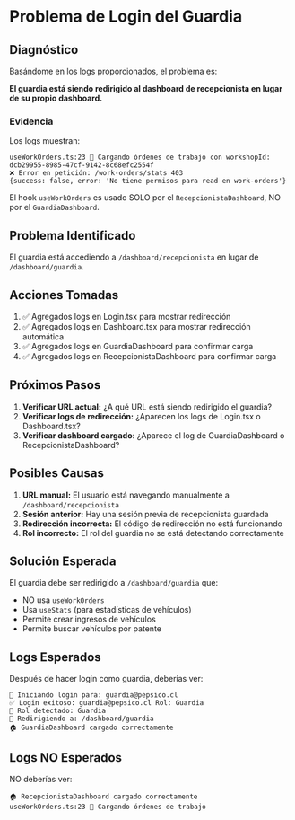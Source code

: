 # Problema de Login del Guardia

## Diagnóstico

Basándome en los logs proporcionados, el problema es:

**El guardia está siendo redirigido al dashboard de recepcionista en lugar de su propio dashboard.**

### Evidencia

Los logs muestran:
```
useWorkOrders.ts:23 🔄 Cargando órdenes de trabajo con workshopId: dcb29955-8985-47cf-9142-8c68efc2554f
❌ Error en petición: /work-orders/stats 403 
{success: false, error: 'No tiene permisos para read en work-orders'}
```

El hook `useWorkOrders` es usado SOLO por el `RecepcionistaDashboard`, NO por el `GuardiaDashboard`.

## Problema Identificado

El guardia está accediendo a `/dashboard/recepcionista` en lugar de `/dashboard/guardia`.

## Acciones Tomadas

1. ✅ Agregados logs en Login.tsx para mostrar redirección
2. ✅ Agregados logs en Dashboard.tsx para mostrar redirección automática
3. ✅ Agregados logs en GuardiaDashboard para confirmar carga
4. ✅ Agregados logs en RecepcionistaDashboard para confirmar carga

## Próximos Pasos

1. **Verificar URL actual:** ¿A qué URL está siendo redirigido el guardia?
2. **Verificar logs de redirección:** ¿Aparecen los logs de Login.tsx o Dashboard.tsx?
3. **Verificar dashboard cargado:** ¿Aparece el log de GuardiaDashboard o RecepcionistaDashboard?

## Posibles Causas

1. **URL manual:** El usuario está navegando manualmente a `/dashboard/recepcionista`
2. **Sesión anterior:** Hay una sesión previa de recepcionista guardada
3. **Redirección incorrecta:** El código de redirección no está funcionando
4. **Rol incorrecto:** El rol del guardia no se está detectando correctamente

## Solución Esperada

El guardia debe ser redirigido a `/dashboard/guardia` que:
- NO usa `useWorkOrders`
- Usa `useStats` (para estadísticas de vehículos)
- Permite crear ingresos de vehículos
- Permite buscar vehículos por patente

## Logs Esperados

Después de hacer login como guardia, deberías ver:
```
🔐 Iniciando login para: guardia@pepsico.cl
✅ Login exitoso: guardia@pepsico.cl Rol: Guardia
🎯 Rol detectado: Guardia
🔄 Redirigiendo a: /dashboard/guardia
🏠 GuardiaDashboard cargado correctamente
```

## Logs NO Esperados

NO deberías ver:
```
🏠 RecepcionistaDashboard cargado correctamente
useWorkOrders.ts:23 🔄 Cargando órdenes de trabajo
```



